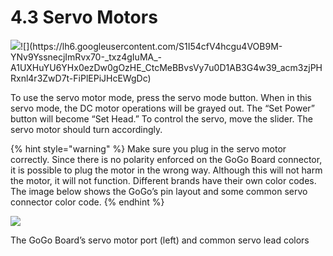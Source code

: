 # 4.3 Servo Motors

![](https://lh6.googleusercontent.com/fU0QftXOHy3VbyGTc1aRNnD1kurWow3D8IT1lpdvgB0-vD1ApgOzzg0zX1bJtrUwpPsVBcB0CgEbzTz8necNezOAu-4Asn-ClkIkRwjX_FiHGvQdnrcoaJNL9aU2xMMot4QQ9eD_)![](https://lh6.googleusercontent.com/S1I54cfV4hcgu4VOB9M-YNv9YssnecjImRvx70-_txz4gIuMA_-A1UXHuYU6YHx0ezDw0gOzHE_CtcMeBBvsVy7u0D1AB3G4w39_acm3zjPHRxnl4r3ZwD7t-FiPlEPiJHcEWgDc)

To use the servo motor mode, press the servo mode button. When in this servo mode, the DC motor operations will be grayed out. The “Set Power” button will become “Set Head.” To control the servo, move the slider. The servo motor should turn accordingly.

{% hint style="warning" %}
Make sure you plug in the servo motor correctly. Since there is no polarity enforced on the GoGo Board connector, it is possible to plug the motor in the wrong way. Although this will not harm the motor, it will not function. Different brands have their own color codes. The image below shows the GoGo’s pin layout and some common servo connector color code.
{% endhint %}

![](https://lh3.googleusercontent.com/E-P92ytKBnR2yGSyuSAo_ScLV6fpyvH649EZ4uOXWuyBUq7jM7Frexba-JVSgJbGSazkJCxLz4BVBgA7Jts-7h7DjL5NVpa59huelcd0622FYBs8hEV8Q4myQJN_NJUIYkFNhUir)

The GoGo Board’s servo motor port \(left\) and common servo lead colors

